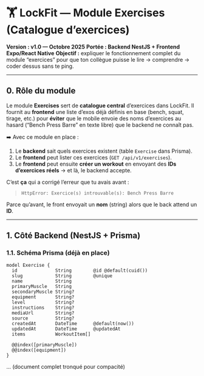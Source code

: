 # 🏋️ LockFit — Module **Exercises** (Catalogue d’exercices)
**Version : v1.0 — Octobre 2025**
**Portée : Backend NestJS + Frontend Expo/React Native**
**Objectif :** expliquer le fonctionnement complet du module “exercices” pour que ton collègue puisse le lire → comprendre → coder dessus sans te ping.

---

## 0. Rôle du module

Le module **Exercises** sert de **catalogue central** d’exercices dans LockFit.
Il fournit au **frontend** une liste d’exos déjà définis en base (bench, squat, tirage, etc.) pour **éviter** que le mobile envoie des noms d’exercices au hasard (“Bench Press Barre” en texte libre) que le backend ne connaît pas.

➡️ Avec ce module en place :
1. Le **backend** sait quels exercices existent (table `Exercise` dans Prisma).
2. Le **frontend** peut lister ces exercices (`GET /api/v1/exercises`).
3. Le **frontend** peut ensuite **créer un workout** en envoyant des **IDs d’exercices réels** → et là, le backend accepte.

C’est **ça** qui a corrigé l’erreur que tu avais avant :
> `HttpError: Exercice(s) introuvable(s): Bench Press Barre`

Parce qu’avant, le front envoyait un **nom** (string) alors que le back attend un **ID**.

---

## 1. Côté **Backend** (NestJS + Prisma)

### 1.1. Schéma Prisma (déjà en place)

```prisma
model Exercise {
  id              String        @id @default(cuid())
  slug            String        @unique
  name            String
  primaryMuscle   String
  secondaryMuscle String?
  equipment       String?
  level           String?
  instructions    String?
  mediaUrl        String?
  source          String?
  createdAt       DateTime      @default(now())
  updatedAt       DateTime      @updatedAt
  items           WorkoutItem[]

  @@index([primaryMuscle])
  @@index([equipment])
}
```

... (document complet tronqué pour compacité)
